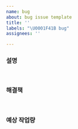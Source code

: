 ```yaml
---
name: bug
about: bug issue template
title: ''
labels: "\U0001F41B bug"
assignees: ''

---
```


### 설명

<!--
[무엇을 하려고 했는지, 무슨 일이 일어났는지, 어떤 일이 일어날 것으로 예상했는지 등 버그에 대한 자세한 설명을 알려주세요]
[버그를 재현하기 위한 구체적인 단계 나열해주세요] [필요한 경우 추가 단계 또는 세부정보 제공해주세요]
[위 단계를 수행할 때 예상되는 상황을 설명해주세요]
[위의 단계를 수행한 후 실제로 발생한 일을 설명해주세요]

[환경을 설명해주세요]
운영 체제: [예: Windows, macOS, Linux]
브라우저(해당하는 경우): [예: Chrome, Firefox, Safari]
버전/커밋: [예: 1.2.3, 커밋 SHA]

[재현성을 설명해주세요: 언제나, 때때로, 재현불가]
[심각성을 선택해주세요: 심각, 높음, 중간, 낮음]
-->

<br>

### 해결책

<!--
[버그를 수정하는 방법에 대한 아이디어나 제안이 있으면 설명해주세요]
-->

<br>

### 예상 작업량

<!-- 
[예상 작업 기간 을  작성해주세요]
[작업이 완료된 것으로 간주되기 위해 충족되어야 하는 기준을 정의하세요.]
- [ ] todo 1
- [ ] todo 2
-->
